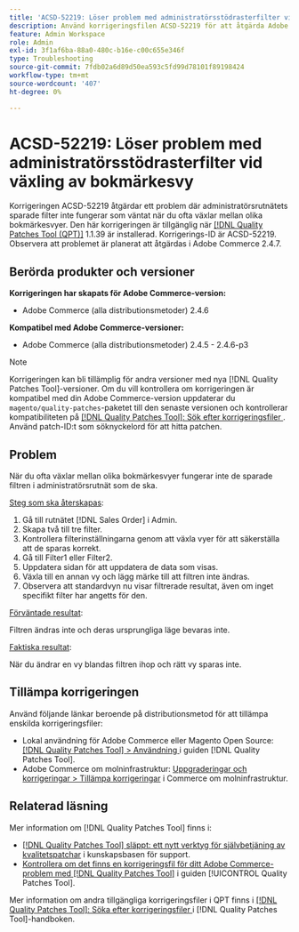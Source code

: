 ```yaml
---
title: 'ACSD-52219: Löser problem med administratörsstödrasterfilter vid växling av bokmärkesvy'
description: Använd korrigeringsfilen ACSD-52219 för att åtgärda Adobe Commerce-problemet där administratörsrutnätets sparade filter inte fungerar som förväntat när du ofta växlar mellan olika bokmärkesvyer.
feature: Admin Workspace
role: Admin
exl-id: 3f1af6ba-88a0-480c-b16e-c00c655e346f
type: Troubleshooting
source-git-commit: 7fdb02a6d89d50ea593c5fd99d78101f89198424
workflow-type: tm+mt
source-wordcount: '407'
ht-degree: 0%

---
```


# ACSD-52219: Löser problem med administratörsstödrasterfilter vid växling av bokmärkesvy

Korrigeringen ACSD-52219 åtgärdar ett problem där administratörsrutnätets sparade filter inte fungerar som väntat när du ofta växlar mellan olika bokmärkesvyer. Den här korrigeringen är tillgänglig när [[!DNL Quality Patches Tool (QPT)]](https://experienceleague.adobe.com/en/docs/commerce-operations/tools/quality-patches-tool/quality-patches-tool-to-self-serve-quality-patches) 1.1.39 är installerad. Korrigerings-ID är ACSD-52219. Observera att problemet är planerat att åtgärdas i Adobe Commerce 2.4.7.

## Berörda produkter och versioner

**Korrigeringen har skapats för Adobe Commerce-version:**

* Adobe Commerce (alla distributionsmetoder) 2.4.6

**Kompatibel med Adobe Commerce-versioner:**

* Adobe Commerce (alla distributionsmetoder) 2.4.5 - 2.4.6-p3

>[!NOTE]
>
>Korrigeringen kan bli tillämplig för andra versioner med nya [!DNL Quality Patches Tool]-versioner. Om du vill kontrollera om korrigeringen är kompatibel med din Adobe Commerce-version uppdaterar du `magento/quality-patches`-paketet till den senaste versionen och kontrollerar kompatibiliteten på [[!DNL Quality Patches Tool]: Sök efter korrigeringsfiler ](https://experienceleague.adobe.com/tools/commerce-quality-patches/index.html). Använd patch-ID:t som söknyckelord för att hitta patchen.

## Problem

När du ofta växlar mellan olika bokmärkesvyer fungerar inte de sparade filtren i administratörsrutnät som de ska.

<u>Steg som ska återskapas</u>:

1. Gå till rutnätet [!DNL Sales Order] i Admin.
1. Skapa två till tre filter.
1. Kontrollera filterinställningarna genom att växla vyer för att säkerställa att de sparas korrekt.
1. Gå till Filter1 eller Filter2.
1. Uppdatera sidan för att uppdatera de data som visas.
1. Växla till en annan vy och lägg märke till att filtren inte ändras.
1. Observera att standardvyn nu visar filtrerade resultat, även om inget specifikt filter har angetts för den.

<u>Förväntade resultat</u>:

Filtren ändras inte och deras ursprungliga läge bevaras inte.

<u>Faktiska resultat</u>:

När du ändrar en vy blandas filtren ihop och rätt vy sparas inte.

## Tillämpa korrigeringen

Använd följande länkar beroende på distributionsmetod för att tillämpa enskilda korrigeringsfiler:

* Lokal användning för Adobe Commerce eller Magento Open Source: [[!DNL Quality Patches Tool] > Användning ](/help/tools/quality-patches-tool/usage.md) i guiden [!DNL Quality Patches Tool].
* Adobe Commerce om molninfrastruktur: [Uppgraderingar och korrigeringar > Tillämpa korrigeringar](https://experienceleague.adobe.com/docs/commerce-cloud-service/user-guide/develop/upgrade/apply-patches.html) i Commerce om molninfrastruktur.

## Relaterad läsning

Mer information om [!DNL Quality Patches Tool] finns i:

* [[!DNL Quality Patches Tool] släppt: ett nytt verktyg för självbetjäning av kvalitetspatchar](https://experienceleague.adobe.com/en/docs/commerce-operations/tools/quality-patches-tool/quality-patches-tool-to-self-serve-quality-patches) i kunskapsbasen för support.
* [Kontrollera om det finns en korrigeringsfil för ditt Adobe Commerce-problem med  [!DNL Quality Patches Tool]](/help/tools/quality-patches-tool/patches-available-in-qpt/check-patch-for-magento-issue-with-magento-quality-patches.md) i guiden [!UICONTROL Quality Patches Tool].


Mer information om andra tillgängliga korrigeringsfiler i QPT finns i [[!DNL Quality Patches Tool]: Söka efter korrigeringsfiler ](https://experienceleague.adobe.com/tools/commerce-quality-patches/index.html) i [!DNL Quality Patches Tool]-handboken.
